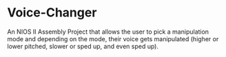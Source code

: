 # Voice-Changer
An NIOS II Assembly Project that allows the user to pick a manipulation mode and depending on the mode, their voice gets manipulated (higher or lower pitched, slower or sped up, and even sped up).  
